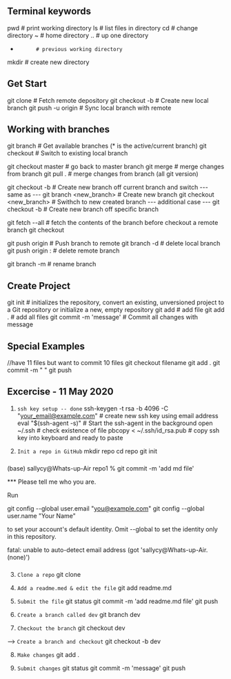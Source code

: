 ## Terminal keywords
pwd         # print working directory
ls          # list files in directory
cd          # change directory
~           # home directory
..          # up one directory
-           # previous working directory
mkdir       # create new directory


## Get Start
git clone <url>                     # Fetch remote depository
git checkout -b <new-branch>        # Create new local branch
git push -u origin <new-branch>     # Sync local branch with remote

## Working with branches
git branch                  # Get available branches (* is the active/current branch)
git checkout <branch>       # Switch to existing local branch

git checkout master         # go back to master branch
git merge <branch>          # merge changes from branch
git pull . <branch>         # merge changes from branch (all git version)


git checkout -b <new-branch>     # Create new branch off current branch and switch
--- same as ---
git branch <new_branch>              # Create new branch
git checkout <new_branch>            # Swithch to new created branch
--- additional case ---
git checkout -b <new-branch> <existing-branch>  # Create new branch off specific branch

git fetch --all       # fetch the contents of the branch before checkout a remote branch 
git checkout <remote-branch>


git push origin <branch>        # Push branch to remote
git branch -d <branch>          # delete local branch
git push origin :<branch>       # delete remote branch

git branch -m <newname>         # rename branch



## Create Project
git init                            # initializes the repository, convert an existing, unversioned project to a Git repository or initialize a new, empty repository
git add <filename>                  # add file 
git add .                           # add all files
git commit -m 'message'            # Commit all changes with message


## Special Examples
//have 11 files but want to commit 10 files
git checkout filename
git add .
git commit -m " "
git push



## Excercise - 11 May 2020
1. `ssh key setup -- done`
ssh-keygen -t rsa -b 4096 -C "your_email@example.com"       # create new ssh key using email address
eval "$(ssh-agent -s)"                  # Start the ssh-agent in the background
open ~/.ssh                             # check existence of file
pbcopy < ~/.ssh/id_rsa.pub              # copy ssh key into keyboard and ready to paste

2. `Init a repo in GitHub`
mkdir repo
cd repo
git init

###
(base) sallycy@Whats-up-Air repo1 % git commit -m 'add md file'

*** Please tell me who you are.

Run

  git config --global user.email "you@example.com"
  git config --global user.name "Your Name"

to set your account's default identity.
Omit --global to set the identity only in this repository.

fatal: unable to auto-detect email address (got 'sallycy@Whats-up-Air.(none)')
###

3. `Clone a repo`
git clone <url>

4. `Add a readme.med & edit the file`
git add readme.md

5. `Submit the file`
git status
git commit -m 'add readme.md file'
git push

6. `Create a branch called dev`
git branch dev

7. `Checkout the branch`
git checkout dev

--> `Create a branch and checkout`
git checkout -b dev


8. `Make changes`
git add .

9. `Submit changes`
git status
git commit -m 'message'
git push